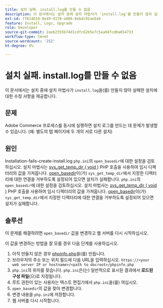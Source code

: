 ```yaml
---
title: 설치 실패. install.log를 만들 수 없음
description: 이 문서에서는 설치 중에 설치 마법사가 'install.log'를 만들지 않아 실패한 설치에 대한 수정 사항을 제공합니다.
exl-id: ff614018-8e49-4170-a806-8ebdc91ae8a9
feature: Install, Logs, Upgrade
role: Developer
source-git-commit: 2aeb2355b74d1cdfc62b5e7c5aa04fcd0a654733
workflow-type: tm+mt
source-wordcount: '252'
ht-degree: 0%

---
```


# 설치 실패. install.log를 만들 수 없음

이 문서에서는 설치 중에 설치 마법사가 `install.log`을(를) 만들지 않아 실패한 설치에 대한 수정 사항을 제공합니다.

## 문제

Adobe Commerce 프로세스를 동시에 실행하면 설치 로그를 만드는 데 문제가 발생할 수 있습니다. (예: 별도의 탭 페이지에 두 개의 서로 다른 설치)

## 원인

Installation-fails-create-install.log
`php.ini`의 `open_basedir`에 대한 설정을 검토하십시오. 설치 마법사는 [sys\_get\_temp\_dir ( void )](https://php.net/manual/en/function.sys-get-temp-dir.php) PHP 호출을 사용하여 임시 디렉터리의 값을 가져옵니다. [open\_basedir](http://php.net/manual/en/ini.core.php#ini.open-basedir)이(가) `sys_get_temp_dir`에서 지정한 디렉터리에 대한 연결을 거부하도록 설정되어 있으면 설치가 실패합니다.
`php.ini`의 `open_basedir`에 대한 설정을 검토하십시오. 설치 마법사는 [sys\_get\_temp\_dir ( void )](https://php.net/manual/en/function.sys-get-temp-dir.php) PHP 호출을 사용하여 임시 디렉터리의 값을 가져옵니다. [open\_basedir](https://php.net/manual/en/ini.core.php#ini.open-basedir)이(가) `sys_get_temp_dir`에서 지정한 디렉터리에 대한 연결을 거부하도록 설정되어 있으면 설치가 실패합니다.


## 솔루션

이 문제를 해결하려면 `open_basedir` 값을 변경하고 웹 서버를 다시 시작하십시오.

이 값을 변경하는 방법을 잘 모를 경우 다음 단계를 사용하십시오.

1. 아직 만들지 않은 경우 [phpinfo.php](https://experienceleague.adobe.com/ko/docs/commerce-operations/installation-guide/prerequisites/optional-software)을(를) 만듭니다.
1. 브라우저의 주소 또는 위치 필드에 다음 URL을 입력하십시오. `https://<your web server IP or hostname>/<path to docroot>/phpinfo.php`
1. `php.ini`의 위치를 찾습니다.     `php.ini`은(는) 일반적으로 표시된 결과에서 **로드된 구성 파일**(으)로 지정됩니다.
1. 루트 권한이 있는 사용자는 텍스트 편집기에서 `php.ini`을(를) 여십시오.
1. `open_basedir`의 값을 찾아 변경합니다.
1. 변경 내용을 `php.ini`에 저장합니다.
1. 웹 서버를 다시 시작합니다.
